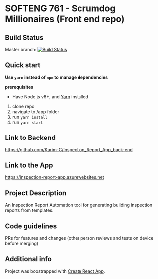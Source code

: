 # SOFTENG 761 - Scrumdog Millionaires (Front end repo)

## Build Status

Master branch: [![Build Status](https://travis-ci.com/Karim-C/Inspection_Report_App_front-end.svg?token=aUW8TwnwNhqKCHbwaCXT&branch=master)](https://travis-ci.com/Karim-C/Inspection_Report_App_front-end)

## Quick start

**Use `yarn` instead of `npm` to manage dependencies**

**prerequisites**

- Have Node.js v6+, and [Yarn](https://yarnpkg.com/en/) installed

1. clone repo
2. navigate to /app folder
3. run `yarn install`
4. run `yarn start`

## Link to Backend

https://github.com/Karim-C/Inspection_Report_App_back-end

## Link to the App

https://inspection-report-app.azurewebsites.net

## Project Description

An Inspection Report Automation tool for generating building inspection reports from templates.

## Code guidelines

PRs for features and changes (other person reviews and tests on device before merging)

## Additional info

Project was boostrapped with [Create React App](https://github.com/facebook/create-react-app).
